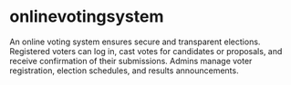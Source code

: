 # onlinevotingsystem
An online voting system ensures secure and transparent elections. Registered voters can log in, cast votes for candidates or proposals, and receive confirmation of their submissions. Admins manage voter registration, election schedules, and results announcements.
